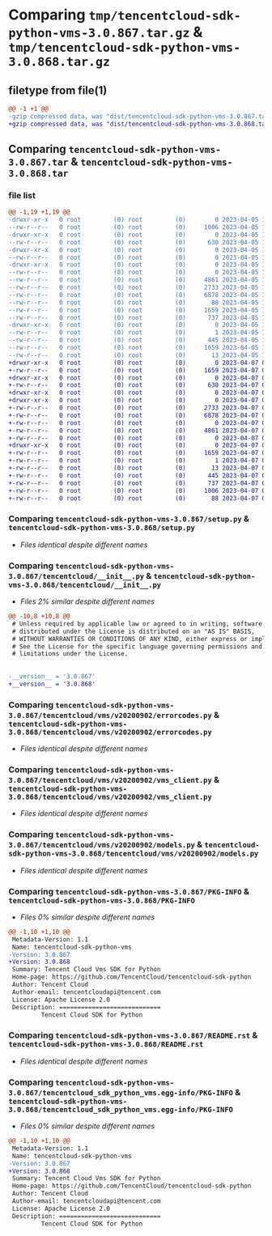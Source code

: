 # Comparing `tmp/tencentcloud-sdk-python-vms-3.0.867.tar.gz` & `tmp/tencentcloud-sdk-python-vms-3.0.868.tar.gz`

## filetype from file(1)

```diff
@@ -1 +1 @@
-gzip compressed data, was "dist/tencentcloud-sdk-python-vms-3.0.867.tar", last modified: Wed Apr  5 17:00:07 2023, max compression
+gzip compressed data, was "dist/tencentcloud-sdk-python-vms-3.0.868.tar", last modified: Fri Apr  7 01:04:55 2023, max compression
```

## Comparing `tencentcloud-sdk-python-vms-3.0.867.tar` & `tencentcloud-sdk-python-vms-3.0.868.tar`

### file list

```diff
@@ -1,19 +1,19 @@
-drwxr-xr-x   0 root         (0) root         (0)        0 2023-04-05 17:00:07.000000 tencentcloud-sdk-python-vms-3.0.867/
--rw-r--r--   0 root         (0) root         (0)     1006 2023-04-05 17:00:06.000000 tencentcloud-sdk-python-vms-3.0.867/setup.py
-drwxr-xr-x   0 root         (0) root         (0)        0 2023-04-05 17:00:07.000000 tencentcloud-sdk-python-vms-3.0.867/tencentcloud/
--rw-r--r--   0 root         (0) root         (0)      630 2023-04-05 17:00:06.000000 tencentcloud-sdk-python-vms-3.0.867/tencentcloud/__init__.py
-drwxr-xr-x   0 root         (0) root         (0)        0 2023-04-05 17:00:07.000000 tencentcloud-sdk-python-vms-3.0.867/tencentcloud/vms/
--rw-r--r--   0 root         (0) root         (0)        0 2023-04-05 17:00:06.000000 tencentcloud-sdk-python-vms-3.0.867/tencentcloud/vms/__init__.py
-drwxr-xr-x   0 root         (0) root         (0)        0 2023-04-05 17:00:07.000000 tencentcloud-sdk-python-vms-3.0.867/tencentcloud/vms/v20200902/
--rw-r--r--   0 root         (0) root         (0)        0 2023-04-05 17:00:06.000000 tencentcloud-sdk-python-vms-3.0.867/tencentcloud/vms/v20200902/__init__.py
--rw-r--r--   0 root         (0) root         (0)     4861 2023-04-05 17:00:06.000000 tencentcloud-sdk-python-vms-3.0.867/tencentcloud/vms/v20200902/errorcodes.py
--rw-r--r--   0 root         (0) root         (0)     2733 2023-04-05 17:00:06.000000 tencentcloud-sdk-python-vms-3.0.867/tencentcloud/vms/v20200902/vms_client.py
--rw-r--r--   0 root         (0) root         (0)     6878 2023-04-05 17:00:06.000000 tencentcloud-sdk-python-vms-3.0.867/tencentcloud/vms/v20200902/models.py
--rw-r--r--   0 root         (0) root         (0)       88 2023-04-05 17:00:07.000000 tencentcloud-sdk-python-vms-3.0.867/setup.cfg
--rw-r--r--   0 root         (0) root         (0)     1659 2023-04-05 17:00:07.000000 tencentcloud-sdk-python-vms-3.0.867/PKG-INFO
--rw-r--r--   0 root         (0) root         (0)      737 2023-04-05 17:00:06.000000 tencentcloud-sdk-python-vms-3.0.867/README.rst
-drwxr-xr-x   0 root         (0) root         (0)        0 2023-04-05 17:00:07.000000 tencentcloud-sdk-python-vms-3.0.867/tencentcloud_sdk_python_vms.egg-info/
--rw-r--r--   0 root         (0) root         (0)        1 2023-04-05 17:00:07.000000 tencentcloud-sdk-python-vms-3.0.867/tencentcloud_sdk_python_vms.egg-info/dependency_links.txt
--rw-r--r--   0 root         (0) root         (0)      445 2023-04-05 17:00:07.000000 tencentcloud-sdk-python-vms-3.0.867/tencentcloud_sdk_python_vms.egg-info/SOURCES.txt
--rw-r--r--   0 root         (0) root         (0)     1659 2023-04-05 17:00:07.000000 tencentcloud-sdk-python-vms-3.0.867/tencentcloud_sdk_python_vms.egg-info/PKG-INFO
--rw-r--r--   0 root         (0) root         (0)       13 2023-04-05 17:00:07.000000 tencentcloud-sdk-python-vms-3.0.867/tencentcloud_sdk_python_vms.egg-info/top_level.txt
+drwxr-xr-x   0 root         (0) root         (0)        0 2023-04-07 01:04:55.000000 tencentcloud-sdk-python-vms-3.0.868/
+-rw-r--r--   0 root         (0) root         (0)     1659 2023-04-07 01:04:55.000000 tencentcloud-sdk-python-vms-3.0.868/PKG-INFO
+drwxr-xr-x   0 root         (0) root         (0)        0 2023-04-07 01:04:55.000000 tencentcloud-sdk-python-vms-3.0.868/tencentcloud/
+-rw-r--r--   0 root         (0) root         (0)      630 2023-04-07 01:04:55.000000 tencentcloud-sdk-python-vms-3.0.868/tencentcloud/__init__.py
+drwxr-xr-x   0 root         (0) root         (0)        0 2023-04-07 01:04:55.000000 tencentcloud-sdk-python-vms-3.0.868/tencentcloud/vms/
+drwxr-xr-x   0 root         (0) root         (0)        0 2023-04-07 01:04:55.000000 tencentcloud-sdk-python-vms-3.0.868/tencentcloud/vms/v20200902/
+-rw-r--r--   0 root         (0) root         (0)     2733 2023-04-07 01:04:55.000000 tencentcloud-sdk-python-vms-3.0.868/tencentcloud/vms/v20200902/vms_client.py
+-rw-r--r--   0 root         (0) root         (0)     6878 2023-04-07 01:04:55.000000 tencentcloud-sdk-python-vms-3.0.868/tencentcloud/vms/v20200902/models.py
+-rw-r--r--   0 root         (0) root         (0)        0 2023-04-07 01:04:55.000000 tencentcloud-sdk-python-vms-3.0.868/tencentcloud/vms/v20200902/__init__.py
+-rw-r--r--   0 root         (0) root         (0)     4861 2023-04-07 01:04:55.000000 tencentcloud-sdk-python-vms-3.0.868/tencentcloud/vms/v20200902/errorcodes.py
+-rw-r--r--   0 root         (0) root         (0)        0 2023-04-07 01:04:55.000000 tencentcloud-sdk-python-vms-3.0.868/tencentcloud/vms/__init__.py
+drwxr-xr-x   0 root         (0) root         (0)        0 2023-04-07 01:04:55.000000 tencentcloud-sdk-python-vms-3.0.868/tencentcloud_sdk_python_vms.egg-info/
+-rw-r--r--   0 root         (0) root         (0)     1659 2023-04-07 01:04:55.000000 tencentcloud-sdk-python-vms-3.0.868/tencentcloud_sdk_python_vms.egg-info/PKG-INFO
+-rw-r--r--   0 root         (0) root         (0)        1 2023-04-07 01:04:55.000000 tencentcloud-sdk-python-vms-3.0.868/tencentcloud_sdk_python_vms.egg-info/dependency_links.txt
+-rw-r--r--   0 root         (0) root         (0)       13 2023-04-07 01:04:55.000000 tencentcloud-sdk-python-vms-3.0.868/tencentcloud_sdk_python_vms.egg-info/top_level.txt
+-rw-r--r--   0 root         (0) root         (0)      445 2023-04-07 01:04:55.000000 tencentcloud-sdk-python-vms-3.0.868/tencentcloud_sdk_python_vms.egg-info/SOURCES.txt
+-rw-r--r--   0 root         (0) root         (0)      737 2023-04-07 01:04:55.000000 tencentcloud-sdk-python-vms-3.0.868/README.rst
+-rw-r--r--   0 root         (0) root         (0)     1006 2023-04-07 01:04:55.000000 tencentcloud-sdk-python-vms-3.0.868/setup.py
+-rw-r--r--   0 root         (0) root         (0)       88 2023-04-07 01:04:55.000000 tencentcloud-sdk-python-vms-3.0.868/setup.cfg
```

### Comparing `tencentcloud-sdk-python-vms-3.0.867/setup.py` & `tencentcloud-sdk-python-vms-3.0.868/setup.py`

 * *Files identical despite different names*

### Comparing `tencentcloud-sdk-python-vms-3.0.867/tencentcloud/__init__.py` & `tencentcloud-sdk-python-vms-3.0.868/tencentcloud/__init__.py`

 * *Files 2% similar despite different names*

```diff
@@ -10,8 +10,8 @@
 # Unless required by applicable law or agreed to in writing, software
 # distributed under the License is distributed on an "AS IS" BASIS,
 # WITHOUT WARRANTIES OR CONDITIONS OF ANY KIND, either express or implied.
 # See the License for the specific language governing permissions and
 # limitations under the License.
 
 
-__version__ = '3.0.867'
+__version__ = '3.0.868'
```

### Comparing `tencentcloud-sdk-python-vms-3.0.867/tencentcloud/vms/v20200902/errorcodes.py` & `tencentcloud-sdk-python-vms-3.0.868/tencentcloud/vms/v20200902/errorcodes.py`

 * *Files identical despite different names*

### Comparing `tencentcloud-sdk-python-vms-3.0.867/tencentcloud/vms/v20200902/vms_client.py` & `tencentcloud-sdk-python-vms-3.0.868/tencentcloud/vms/v20200902/vms_client.py`

 * *Files identical despite different names*

### Comparing `tencentcloud-sdk-python-vms-3.0.867/tencentcloud/vms/v20200902/models.py` & `tencentcloud-sdk-python-vms-3.0.868/tencentcloud/vms/v20200902/models.py`

 * *Files identical despite different names*

### Comparing `tencentcloud-sdk-python-vms-3.0.867/PKG-INFO` & `tencentcloud-sdk-python-vms-3.0.868/PKG-INFO`

 * *Files 0% similar despite different names*

```diff
@@ -1,10 +1,10 @@
 Metadata-Version: 1.1
 Name: tencentcloud-sdk-python-vms
-Version: 3.0.867
+Version: 3.0.868
 Summary: Tencent Cloud Vms SDK for Python
 Home-page: https://github.com/TencentCloud/tencentcloud-sdk-python
 Author: Tencent Cloud
 Author-email: tencentcloudapi@tencent.com
 License: Apache License 2.0
 Description: ============================
         Tencent Cloud SDK for Python
```

### Comparing `tencentcloud-sdk-python-vms-3.0.867/README.rst` & `tencentcloud-sdk-python-vms-3.0.868/README.rst`

 * *Files identical despite different names*

### Comparing `tencentcloud-sdk-python-vms-3.0.867/tencentcloud_sdk_python_vms.egg-info/PKG-INFO` & `tencentcloud-sdk-python-vms-3.0.868/tencentcloud_sdk_python_vms.egg-info/PKG-INFO`

 * *Files 0% similar despite different names*

```diff
@@ -1,10 +1,10 @@
 Metadata-Version: 1.1
 Name: tencentcloud-sdk-python-vms
-Version: 3.0.867
+Version: 3.0.868
 Summary: Tencent Cloud Vms SDK for Python
 Home-page: https://github.com/TencentCloud/tencentcloud-sdk-python
 Author: Tencent Cloud
 Author-email: tencentcloudapi@tencent.com
 License: Apache License 2.0
 Description: ============================
         Tencent Cloud SDK for Python
```

